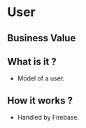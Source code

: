 # User

## Business Value

## What is it ?

- Model of a user.

## How it works ?

- Handled by Firebase.
